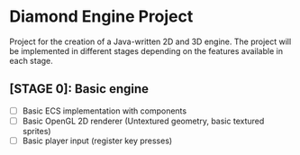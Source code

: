# Diamond Engine Project

Project for the creation of a Java-written 2D and 3D engine. The project will be implemented in different stages depending
on the features available in each stage.

## [STAGE 0]: Basic engine 

* [ ] Basic ECS implementation with components
* [ ] Basic OpenGL 2D renderer (Untextured geometry, basic textured sprites)
* [ ] Basic player input (register key presses)